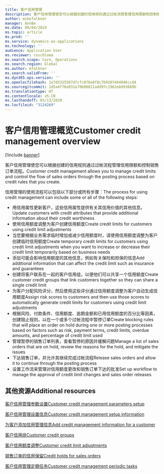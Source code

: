 ```yaml
---
title: 客户信用管理
description: 客户信用管理使您可以根据创建的信用规则通过过帐流程管理信用限额和控制销售订单流程。
author: mikefalkner
manager: AnnBe
ms.date: 09/04/2019
ms.topic: article
ms.prod: ''
ms.service: dynamics-ax-applications
ms.technology: ''
audience: Application User
ms.reviewer: roschloma
ms.search.scope: Core, Operations
ms.search.region: Global
ms.author: mfalkner
ms.search.validFrom: ''
ms.dyn365.ops.version: ''
ms.openlocfilehash: 1e7d3325587d7cfc876e8f8c7b9207d44046ccd4
ms.sourcegitcommit: 1d5a4f70a931e78b06811add97c1962e8d93689b
ms.translationtype: HT
ms.contentlocale: zh-CN
ms.lasthandoff: 03/13/2020
ms.locfileid: "3124269"
---
```

# <a name="customer-credit-management-overview"></a><span data-ttu-id="e6833-103">客户信用管理概览</span><span class="sxs-lookup"><span data-stu-id="e6833-103">Customer credit management overview</span></span>

[!include [banner](../includes/banner.md)]

<span data-ttu-id="e6833-104">客户信用管理使您可以根据创建的信用规则通过过帐流程管理信用限额和控制销售订单流程。</span><span class="sxs-lookup"><span data-stu-id="e6833-104">Customer credit management allows you to manage credit limits and control the flow of sales orders through the posting process based on credit rules that you create.</span></span> 

<span data-ttu-id="e6833-105">信用管理的使用流程可以包括以下部分或所有步骤：</span><span class="sxs-lookup"><span data-stu-id="e6833-105">The process for using credit management can include some or all of the following steps:</span></span>
- <span data-ttu-id="e6833-106">用信用属性更新客户，这些信用属性提供有关其信用价值的其他信息。</span><span class="sxs-lookup"><span data-stu-id="e6833-106">Update customers with credit attributes that provide additional information about their credit worthiness</span></span> 
- <span data-ttu-id="e6833-107">使用信用额度调整为客户创建信用额度</span><span class="sxs-lookup"><span data-stu-id="e6833-107">Create credit limits for customers using credit limit adjustments</span></span>
- <span data-ttu-id="e6833-108">当您要根据业务需求临时增加或减少信用额度时，请使用信用额度调整为客户创建临时信用额度</span><span class="sxs-lookup"><span data-stu-id="e6833-108">Create temporary credit limits for customers using credit limit adjustments when you want to increase or decrease their credit limit temporarily based on business needs</span></span>
- <span data-ttu-id="e6833-109">添加可能会影响信用额度的其他信息，例如有关保险和担保的信息</span><span class="sxs-lookup"><span data-stu-id="e6833-109">Add additional information that can affect the credit limit such as insurance and guarantees</span></span>
- <span data-ttu-id="e6833-110">创建将客户联系在一起的客户信用组，以便他们可以共享一个信用额度</span><span class="sxs-lookup"><span data-stu-id="e6833-110">Create customer credit groups that link customers together so they can share a single credit limit</span></span>
- <span data-ttu-id="e6833-111">为客户分配风险评分，然后使用这些评分通过信用额度调整为客户自动生成信用额度</span><span class="sxs-lookup"><span data-stu-id="e6833-111">Assign risk scores to customers and then use those scores to automatically generate credit limits for customers using credit limit adjustments</span></span>
- <span data-ttu-id="e6833-112">根据风险、付款条件、信用额度、逾期金额和已用信用额度的百分比等因素，创建阻止规则，以在一个或多个过帐流程中暂停订单</span><span class="sxs-lookup"><span data-stu-id="e6833-112">Create blocking rules that will place an order on hold during one or more posting processes based on factors such as risk, payment terms, credit limits, overdue amounts, and percentage of credit limit used</span></span>
- <span data-ttu-id="e6833-113">管理暂停的销售订单列表，查看暂停的原因并缓解问题</span><span class="sxs-lookup"><span data-stu-id="e6833-113">Manage a list of sales orders that are on hold, review the reasons for the hold, and mitigate the issues</span></span>
- <span data-ttu-id="e6833-114">下达销售订单，并允许其继续完成过帐流程</span><span class="sxs-lookup"><span data-stu-id="e6833-114">Release sales orders and allow it to continue through the posting process</span></span>
- <span data-ttu-id="e6833-115">设置工作流来管理对信用额度更改和销售订单下达的批准</span><span class="sxs-lookup"><span data-stu-id="e6833-115">Set up workflow to manage the approval of credit limit changes and sales order releases</span></span>


<a name="additional-resources"></a><span data-ttu-id="e6833-116">其他资源</span><span class="sxs-lookup"><span data-stu-id="e6833-116">Additional resources</span></span>
--------
[<span data-ttu-id="e6833-117">客户信用管理参数设置</span><span class="sxs-lookup"><span data-stu-id="e6833-117">Customer credit management parameters setup</span></span>](./cm-credit-mgmt-setup.md)

[<span data-ttu-id="e6833-118">客户信用管理设置信息</span><span class="sxs-lookup"><span data-stu-id="e6833-118">Customer credit management setup information</span></span>](./cm-setup-information.md)

[<span data-ttu-id="e6833-119">为客户添加信用管理信息</span><span class="sxs-lookup"><span data-stu-id="e6833-119">Add credit management information for a customer</span></span>](./cm-add-credit-mgmt-information-customer.md)

[<span data-ttu-id="e6833-120">客户信用组</span><span class="sxs-lookup"><span data-stu-id="e6833-120">Customer credit groups</span></span>](./cm-customer-credit-groups.md)

[<span data-ttu-id="e6833-121">客户信用额度调整</span><span class="sxs-lookup"><span data-stu-id="e6833-121">Customer credit limit adjustments</span></span>](./cm-credit-limit-adjustments.md)

[<span data-ttu-id="e6833-122">销售订单的信用保留</span><span class="sxs-lookup"><span data-stu-id="e6833-122">Credit holds for sales orders</span></span>](./cm-sales-order-credit-holds.md)

[<span data-ttu-id="e6833-123">客户信用管理定期任务</span><span class="sxs-lookup"><span data-stu-id="e6833-123">Customer credit management periodic tasks</span></span>](./cm-periodic-tasks.md)


